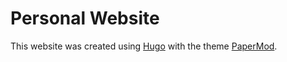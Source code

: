 # Personal Website

This website was created using [Hugo](https://gohugo.io/) with the theme [PaperMod](https://github.com/adityatelange/hugo-PaperMod).

